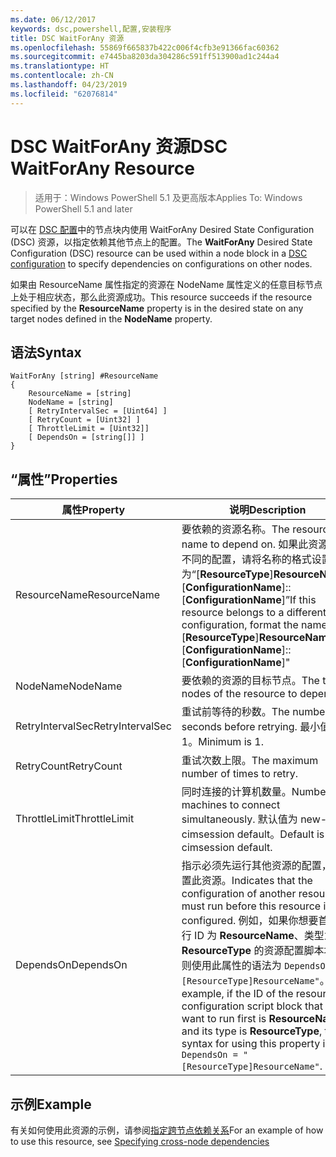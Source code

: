 ```yaml
---
ms.date: 06/12/2017
keywords: dsc,powershell,配置,安装程序
title: DSC WaitForAny 资源
ms.openlocfilehash: 55869f665837b422c006f4cfb3e91366fac60362
ms.sourcegitcommit: e7445ba8203da304286c591ff513900ad1c244a4
ms.translationtype: HT
ms.contentlocale: zh-CN
ms.lasthandoff: 04/23/2019
ms.locfileid: "62076814"
---
```

# <a name="dsc-waitforany-resource"></a><span data-ttu-id="4ba15-103">DSC WaitForAny 资源</span><span class="sxs-lookup"><span data-stu-id="4ba15-103">DSC WaitForAny Resource</span></span>

> <span data-ttu-id="4ba15-104">适用于：Windows PowerShell 5.1 及更高版本</span><span class="sxs-lookup"><span data-stu-id="4ba15-104">Applies To: Windows PowerShell 5.1 and later</span></span>

<span data-ttu-id="4ba15-105">可以在 [DSC 配置](../../../configurations/configurations.md)中的节点块内使用 WaitForAny Desired State Configuration (DSC) 资源，以指定依赖其他节点上的配置。</span><span class="sxs-lookup"><span data-stu-id="4ba15-105">The **WaitForAny** Desired State Configuration (DSC) resource can be used within a node block in a [DSC configuration](../../../configurations/configurations.md) to specify dependencies on configurations on other nodes.</span></span>

<span data-ttu-id="4ba15-106">如果由 ResourceName 属性指定的资源在 NodeName 属性定义的任意目标节点上处于相应状态，那么此资源成功。</span><span class="sxs-lookup"><span data-stu-id="4ba15-106">This resource succeeds if the resource specified by the **ResourceName** property is in the desired state on any target nodes defined in the **NodeName** property.</span></span>


## <a name="syntax"></a><span data-ttu-id="4ba15-107">语法</span><span class="sxs-lookup"><span data-stu-id="4ba15-107">Syntax</span></span>

```
WaitForAny [string] #ResourceName
{
    ResourceName = [string]
    NodeName = [string]
    [ RetryIntervalSec = [Uint64] ]
    [ RetryCount = [Uint32] ]
    [ ThrottleLimit = [Uint32]]
    [ DependsOn = [string[]] ]
}
```

## <a name="properties"></a><span data-ttu-id="4ba15-108">“属性”</span><span class="sxs-lookup"><span data-stu-id="4ba15-108">Properties</span></span>

|  <span data-ttu-id="4ba15-109">属性</span><span class="sxs-lookup"><span data-stu-id="4ba15-109">Property</span></span>  |  <span data-ttu-id="4ba15-110">说明</span><span class="sxs-lookup"><span data-stu-id="4ba15-110">Description</span></span>   |
|---|---|
| <span data-ttu-id="4ba15-111">ResourceName</span><span class="sxs-lookup"><span data-stu-id="4ba15-111">ResourceName</span></span>| <span data-ttu-id="4ba15-112">要依赖的资源名称。</span><span class="sxs-lookup"><span data-stu-id="4ba15-112">The resource name to depend on.</span></span> <span data-ttu-id="4ba15-113">如果此资源属于不同的配置，请将名称的格式设置为“[__ResourceType__]__ResourceName__::[__ConfigurationName__]::[__ConfigurationName__]”</span><span class="sxs-lookup"><span data-stu-id="4ba15-113">If this resource belongs to a different configuration, format the name as "[__ResourceType__]__ResourceName__::[__ConfigurationName__]::[__ConfigurationName__]"</span></span>|
| <span data-ttu-id="4ba15-114">NodeName</span><span class="sxs-lookup"><span data-stu-id="4ba15-114">NodeName</span></span>| <span data-ttu-id="4ba15-115">要依赖的资源的目标节点。</span><span class="sxs-lookup"><span data-stu-id="4ba15-115">The target nodes of the resource to depend on.</span></span>|
| <span data-ttu-id="4ba15-116">RetryIntervalSec</span><span class="sxs-lookup"><span data-stu-id="4ba15-116">RetryIntervalSec</span></span>| <span data-ttu-id="4ba15-117">重试前等待的秒数。</span><span class="sxs-lookup"><span data-stu-id="4ba15-117">The number of seconds before retrying.</span></span> <span data-ttu-id="4ba15-118">最小值为 1。</span><span class="sxs-lookup"><span data-stu-id="4ba15-118">Minimum is 1.</span></span>|
| <span data-ttu-id="4ba15-119">RetryCount</span><span class="sxs-lookup"><span data-stu-id="4ba15-119">RetryCount</span></span>| <span data-ttu-id="4ba15-120">重试次数上限。</span><span class="sxs-lookup"><span data-stu-id="4ba15-120">The maximum number of times to retry.</span></span>|
| <span data-ttu-id="4ba15-121">ThrottleLimit</span><span class="sxs-lookup"><span data-stu-id="4ba15-121">ThrottleLimit</span></span>| <span data-ttu-id="4ba15-122">同时连接的计算机数量。</span><span class="sxs-lookup"><span data-stu-id="4ba15-122">Number of machines to connect simultaneously.</span></span> <span data-ttu-id="4ba15-123">默认值为 new-cimsession default。</span><span class="sxs-lookup"><span data-stu-id="4ba15-123">Default is new-cimsession default.</span></span>|
| <span data-ttu-id="4ba15-124">DependsOn</span><span class="sxs-lookup"><span data-stu-id="4ba15-124">DependsOn</span></span> | <span data-ttu-id="4ba15-125">指示必须先运行其他资源的配置，再配置此资源。</span><span class="sxs-lookup"><span data-stu-id="4ba15-125">Indicates that the configuration of another resource must run before this resource is configured.</span></span> <span data-ttu-id="4ba15-126">例如，如果你想要首先运行 ID 为 __ResourceName__、类型为 __ResourceType__ 的资源配置脚本块，则使用此属性的语法为 `DependsOn = "[ResourceType]ResourceName"`。</span><span class="sxs-lookup"><span data-stu-id="4ba15-126">For example, if the ID of the resource configuration script block that you want to run first is __ResourceName__ and its type is __ResourceType__, the syntax for using this property is `DependsOn = "[ResourceType]ResourceName"`.</span></span>|

## <a name="example"></a><span data-ttu-id="4ba15-127">示例</span><span class="sxs-lookup"><span data-stu-id="4ba15-127">Example</span></span>

<span data-ttu-id="4ba15-128">有关如何使用此资源的示例，请参阅[指定跨节点依赖关系](../../../configurations/crossNodeDependencies.md)</span><span class="sxs-lookup"><span data-stu-id="4ba15-128">For an example of how to use this resource, see [Specifying cross-node dependencies](../../../configurations/crossNodeDependencies.md)</span></span>

